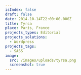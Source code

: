 ```yaml
---
isIndex: false
draft: false
date: 2014-10-14T22:00:00.000Z
title: Tyrsa
place: Paris, France
projects_types: Editorial
projects_solutions:
  - Wordpress
projects_tags:
  - SASS
image:
  src: /images/uploads/tyrsa.png
  screenshot: true
---
```

